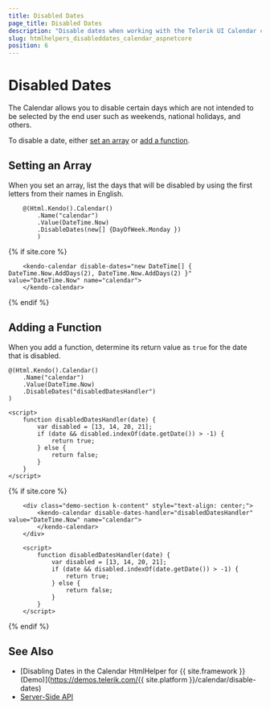 ```yaml
---
title: Disabled Dates
page_title: Disabled Dates
description: "Disable dates when working with the Telerik UI Calendar component for {{ site.framework }}."
slug: htmlhelpers_disableddates_calendar_aspnetcore
position: 6
---
```


# Disabled Dates

The Calendar allows you to disable certain days which are not intended to be selected by the end user such as weekends, national holidays, and others.

To disable a date, either [set an array](#setting-an-array) or [add a function](#adding-a-function).

## Setting an Array

When you set an array, list the days that will be disabled by using the first letters from their names in English.

```HtmlHelper
    @(Html.Kendo().Calendar()
        .Name("calendar")
        .Value(DateTime.Now)
        .DisableDates(new[] {DayOfWeek.Monday })
        )
```
{% if site.core %}
```TagHelper
    <kendo-calendar disable-dates="new DateTime[] { DateTime.Now.AddDays(2), DateTime.Now.AddDays(2) }" value="DateTime.Now" name="calendar">
    </kendo-calendar>
```
{% endif %}

## Adding a Function

When you add a function, determine its return value as `true` for the date that is disabled.

```HtmlHelper
@(Html.Kendo().Calendar()
    .Name("calendar")
    .Value(DateTime.Now)
    .DisableDates("disabledDatesHandler")
)

<script>
    function disabledDatesHandler(date) {
        var disabled = [13, 14, 20, 21];
        if (date && disabled.indexOf(date.getDate()) > -1) {
            return true;
        } else {
            return false;
        }
    }
</script>
```
{% if site.core %}
```TagHelper
    <div class="demo-section k-content" style="text-align: center;">
        <kendo-calendar disable-dates-handler="disabledDatesHandler" value="DateTime.Now" name="calendar">
        </kendo-calendar>
    </div>

    <script>
        function disabledDatesHandler(date) {
            var disabled = [13, 14, 20, 21];
            if (date && disabled.indexOf(date.getDate()) > -1) {
                return true;
            } else {
                return false;
            }
        }
    </script>
```
{% endif %}

## See Also

* [Disabling Dates in the Calendar HtmlHelper for {{ site.framework }} (Demo)](https://demos.telerik.com/{{ site.platform }}/calendar/disable-dates)
* [Server-Side API](/api/calendar)
